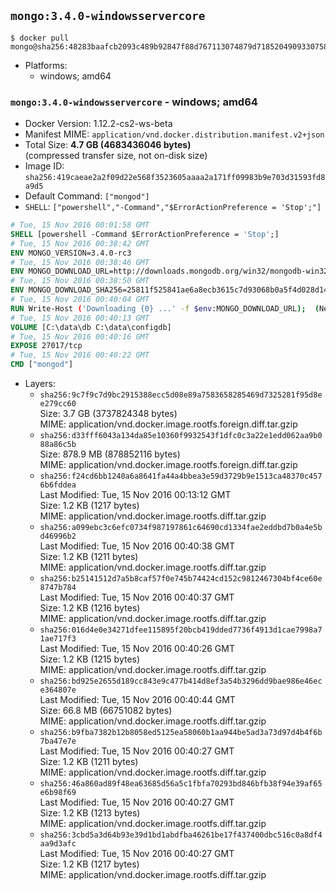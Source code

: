 ## `mongo:3.4.0-windowsservercore`

```console
$ docker pull mongo@sha256:48283baafcb2093c489b92847f88d767113074879d7185204909330758dc0eab
```

-	Platforms:
	-	windows; amd64

### `mongo:3.4.0-windowsservercore` - windows; amd64

-	Docker Version: 1.12.2-cs2-ws-beta
-	Manifest MIME: `application/vnd.docker.distribution.manifest.v2+json`
-	Total Size: **4.7 GB (4683436046 bytes)**  
	(compressed transfer size, not on-disk size)
-	Image ID: `sha256:419caeae2a2f09d22e568f3523605aaaa2a171ff09983b9e703d31593fd8a9d5`
-	Default Command: `["mongod"]`
-	`SHELL`: `["powershell","-Command","$ErrorActionPreference = 'Stop';"]`

```dockerfile
# Tue, 15 Nov 2016 00:01:58 GMT
SHELL [powershell -Command $ErrorActionPreference = 'Stop';]
# Tue, 15 Nov 2016 00:38:42 GMT
ENV MONGO_VERSION=3.4.0-rc3
# Tue, 15 Nov 2016 00:38:46 GMT
ENV MONGO_DOWNLOAD_URL=http://downloads.mongodb.org/win32/mongodb-win32-x86_64-2008plus-ssl-3.4.0-rc3-signed.msi
# Tue, 15 Nov 2016 00:38:50 GMT
ENV MONGO_DOWNLOAD_SHA256=25811f525841ae6a8ecb3615c7d93068b0a5f4d028d1488918d26a04f513b4dd
# Tue, 15 Nov 2016 00:40:04 GMT
RUN Write-Host ('Downloading {0} ...' -f $env:MONGO_DOWNLOAD_URL); 	(New-Object System.Net.WebClient).DownloadFile($env:MONGO_DOWNLOAD_URL, 'mongo.msi'); 		Write-Host ('Verifying sha256 ({0}) ...' -f $env:MONGO_DOWNLOAD_SHA256); 	if ((Get-FileHash mongo.msi -Algorithm sha256).Hash -ne $env:MONGO_DOWNLOAD_SHA256) { 		Write-Host 'FAILED!'; 		exit 1; 	}; 		Write-Host 'Installing ...'; 	Start-Process msiexec -Wait 		-ArgumentList @( 			'/i', 			'mongo.msi', 			'/quiet', 			'/qn', 			'INSTALLLOCATION=C:\mongodb', 			'ADDLOCAL=all' 		); 	$env:PATH = 'C:\mongodb\bin;' + $env:PATH; 	[Environment]::SetEnvironmentVariable('PATH', $env:PATH, [EnvironmentVariableTarget]::Machine); 		Write-Host 'Verifying install ...'; 	Write-Host '  mongo --version'; mongo --version; 	Write-Host '  mongod --version'; mongod --version; 		Write-Host 'Removing ...'; 	Remove-Item C:\mongodb\bin\*.pdb -Force; 	Remove-Item C:\windows\installer\*.msi -Force; 	Remove-Item mongo.msi -Force; 		Write-Host 'Complete.';
# Tue, 15 Nov 2016 00:40:13 GMT
VOLUME [C:\data\db C:\data\configdb]
# Tue, 15 Nov 2016 00:40:16 GMT
EXPOSE 27017/tcp
# Tue, 15 Nov 2016 00:40:22 GMT
CMD ["mongod"]
```

-	Layers:
	-	`sha256:9c7f9c7d9bc2915388ecc5d08e89a7583658285469d7325281f95d8ee279cc60`  
		Size: 3.7 GB (3737824348 bytes)  
		MIME: application/vnd.docker.image.rootfs.foreign.diff.tar.gzip
	-	`sha256:d33fff6043a134da85e10360f9932543f1dfc0c3a22e1edd062aa9b088a86c5b`  
		Size: 878.9 MB (878852116 bytes)  
		MIME: application/vnd.docker.image.rootfs.foreign.diff.tar.gzip
	-	`sha256:f24cd6bb1240a6a8641fa44a4bbea3e59d3729b9e1513ca48370c4576b6fddea`  
		Last Modified: Tue, 15 Nov 2016 00:13:12 GMT  
		Size: 1.2 KB (1217 bytes)  
		MIME: application/vnd.docker.image.rootfs.diff.tar.gzip
	-	`sha256:a099ebc3c6efc0734f987197861c64690cd1334fae2eddbd7b0a4e5bd46996b2`  
		Last Modified: Tue, 15 Nov 2016 00:40:38 GMT  
		Size: 1.2 KB (1211 bytes)  
		MIME: application/vnd.docker.image.rootfs.diff.tar.gzip
	-	`sha256:b25141512d7a5b8caf57f0e745b74424cd152c9812467304bf4ce60e8747b784`  
		Last Modified: Tue, 15 Nov 2016 00:40:37 GMT  
		Size: 1.2 KB (1216 bytes)  
		MIME: application/vnd.docker.image.rootfs.diff.tar.gzip
	-	`sha256:016d4e0e34271dfee115895f20bcb419dded7736f4913d1cae7998a71ae717f3`  
		Last Modified: Tue, 15 Nov 2016 00:40:26 GMT  
		Size: 1.2 KB (1215 bytes)  
		MIME: application/vnd.docker.image.rootfs.diff.tar.gzip
	-	`sha256:bd925e2655d189cc843e9c477b414d8ef3a54b3296dd9bae986e46ece364807e`  
		Last Modified: Tue, 15 Nov 2016 00:40:44 GMT  
		Size: 66.8 MB (66751082 bytes)  
		MIME: application/vnd.docker.image.rootfs.diff.tar.gzip
	-	`sha256:b9fba7382b12b8058ed5125ea58060b1aa944be5ad3a73d97d4b4f6b7ba47e7e`  
		Last Modified: Tue, 15 Nov 2016 00:40:27 GMT  
		Size: 1.2 KB (1211 bytes)  
		MIME: application/vnd.docker.image.rootfs.diff.tar.gzip
	-	`sha256:46a860ad89f48ea63685d56a5c1fbfa70293bd846bfb38f94e39af65e6b98f69`  
		Last Modified: Tue, 15 Nov 2016 00:40:27 GMT  
		Size: 1.2 KB (1213 bytes)  
		MIME: application/vnd.docker.image.rootfs.diff.tar.gzip
	-	`sha256:3cbd5a3d64b93e39d1bd1abdfba46261be17f437400dbc516c0a8df4aa9d3afc`  
		Last Modified: Tue, 15 Nov 2016 00:40:27 GMT  
		Size: 1.2 KB (1217 bytes)  
		MIME: application/vnd.docker.image.rootfs.diff.tar.gzip
